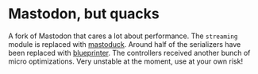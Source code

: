 # Mastodon, but quacks

A fork of Mastodon that cares a lot about performance. The `streaming` module is replaced with [mastoduck](https://github.com/nametoolong/mastoduck). Around half of the serializers have been replaced with [blueprinter](https://github.com/procore/blueprinter). The controllers received another bunch of micro optimizations. Very unstable at the moment, use at your own risk!